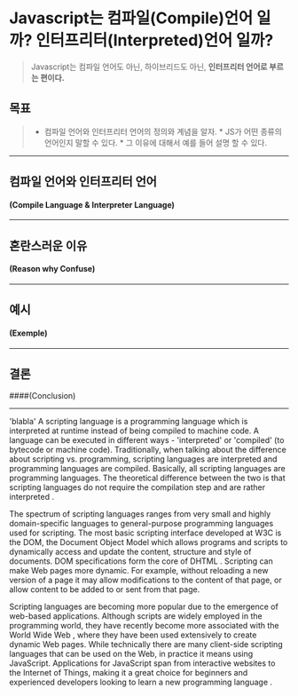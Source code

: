 # Javascript는 컴파일(Compile)언어 일까? 인터프리터(Interpreted)언어 일까?

>Javascript는 컴파일 언어도 아닌, 하이브리드도 아닌, **인터프리터 언어로 부르는 편이다.**


## 목표
> * 컴파일 언어와 인터프리터 언어의 정의와 계념을 알자.
	* JS가 어떤 종류의 언어인지 말할 수 있다.
	* 그 이유에 대해서 예를 들어 설명 할 수 있다.

***




## 컴파일 언어와 인터프리터 언어 
#### (Compile Language & Interpreter Language)
***






## 혼란스러운 이유 
#### (Reason why Confuse)
***





## 예시
#### (Exemple)
***





## 결론
####(Conclusion)
***

'blabla'
A scripting language is a programming language which is interpreted at runtime instead of being compiled to machine code. A language can be executed in different ways - 'interpreted' or 'compiled' (to bytecode or machine code). Traditionally, when talking about the difference about scripting vs. programming, scripting languages are interpreted and programming languages are compiled. Basically, all scripting languages are programming languages. The theoretical difference between the two is that scripting languages do not require the compilation step and are rather interpreted .

The spectrum of scripting languages ranges from very small and highly domain-specific languages to general-purpose programming languages used for scripting. The most basic scripting interface developed at W3C is the DOM, the Document Object Model which allows programs and scripts to dynamically access and update the content, structure and style of documents. DOM specifications form the core of DHTML . Scripting can make Web pages more dynamic. For example, without reloading a new version of a page it may allow modifications to the content of that page, or allow content to be added to or sent from that page.

Scripting languages are becoming more popular due to the emergence of web-based applications. Although scripts are widely employed in the programming world, they have recently become more associated with the World Wide Web , where they have been used extensively to create dynamic Web pages. While technically there are many client-side scripting languages that can be used on the Web, in practice it means using JavaScript. Applications for JavaScript span from interactive websites to the Internet of Things, making it a great choice for beginners and experienced developers looking to learn a new programming language .